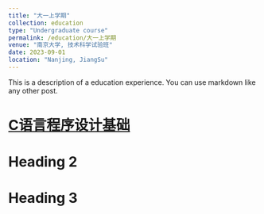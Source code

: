 ```yaml
---
title: "大一上学期"
collection: education
type: "Undergraduate course"
permalink: /education/大一上学期
venue: "南京大学, 技术科学试验班"
date: 2023-09-01
location: "Nanjing, JiangSu"
---
```


This is a description of a education experience. You can use markdown like any other post.

[C语言程序设计基础](/education/大一上学期/programming_in_C)
======

Heading 2
======

Heading 3
======